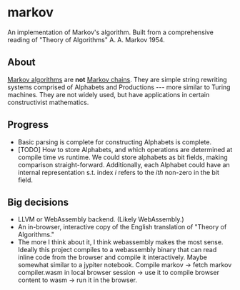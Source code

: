 # markov 

An implementation of Markov's algorithm. Built from a comprehensive reading of "Theory of Algorithms" A. A. Markov 1954. 

## About
 [Markov algorithms](https://en.wikipedia.org/wiki/Markov_algorithm) are **not** [Markov chains](https://en.wikipedia.org/wiki/Markov_chain).  They are simple string rewriting systems comprised of Alphabets and Productions --- more similar to Turing machines. They are not widely used, but have applications in certain constructivist mathematics. 

## Progress 
- Basic parsing is complete for constructing Alphabets is complete. 
- [TODO] How to store Alphabets, and which operations are determined at compile time vs runtime.  We could store alphabets as bit fields, making comparison straight-forward. Additionally, each Alphabet could have an internal representation s.t. index *i* refers to the *ith* non-zero in the bit field. 

## Big decisions
- LLVM or WebAssembly backend. (Likely WebAssembly.)
- An in-browser, interactive copy of the English translation of "Theory of Algorithms."
- The more I think about it, I think webassembly makes the most sense. Ideally this project compiles to a webassembly binary that can read inline code from the browser and compile it interactively. Maybe somewhat similar to a jypiter notebook. Compile markov -> fetch markov compiler.wasm in local browser session -> use it to compile browser content to wasm -> run it in the browser. 